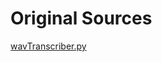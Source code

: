 # Original Sources

[wavTranscriber.py](https://github.com/mozilla/DeepSpeech-examples/blob/r0.6/vad_transcriber/wavTranscriber.py)